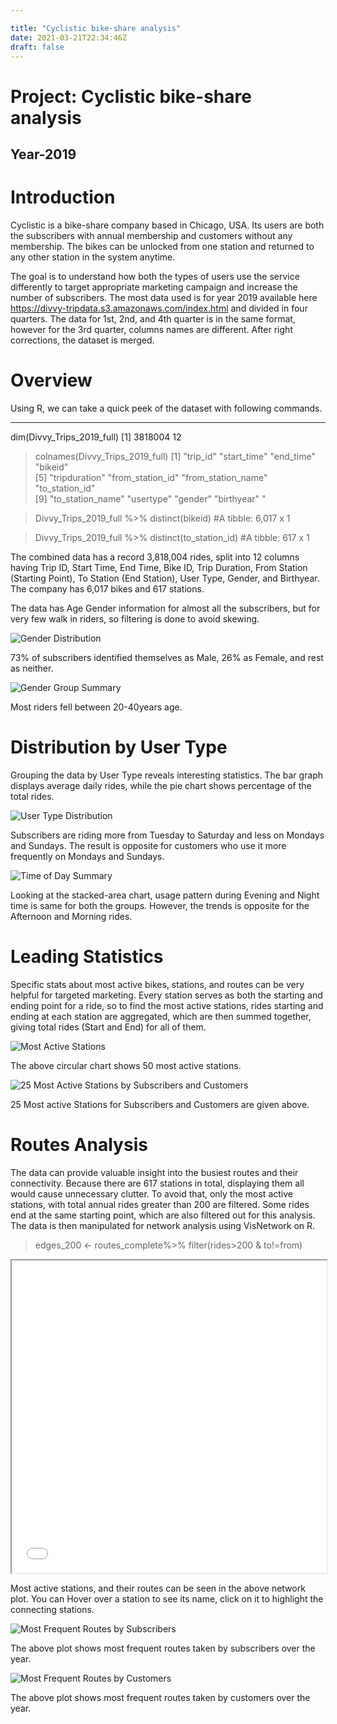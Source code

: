 ```yaml
---

title: "Cyclistic bike-share analysis"
date: 2021-03-21T22:34:46Z
draft: false
---
```


# Project: Cyclistic bike-share analysis
## Year-2019

# Introduction

Cyclistic is a bike-share company based in Chicago, USA. Its users are both the subscribers with annual membership and customers without any membership. The bikes can be unlocked from one station and returned to any other station in the system anytime. 

The goal is to understand how both the types of users use the service differently to target appropriate marketing campaign and increase the number of subscribers. The most data  used is for year 2019 available here https://divvy-tripdata.s3.amazonaws.com/index.html and divided in four quarters. The data for 1st, 2nd, and 4th quarter is in the same format, however for the 3rd quarter, columns names are different. After right corrections, the dataset is merged.  

# Overview

Using R, we can take a quick peek of the dataset with following commands. 

---

dim(Divvy_Trips_2019_full)
[1] 3818004      12

> colnames(Divvy_Trips_2019_full)
>  [1] "trip_id"           "start_time"        "end_time"          "bikeid"           
>  [5] "tripduration"      "from_station_id"   "from_station_name" "to_station_id"    
>  [9] "to_station_name"   "usertype"          "gender"            "birthyear"  "

> Divvy_Trips_2019_full %>% 
> 	distinct(bikeid)
> #A tibble: 6,017 x 1

> Divvy_Trips_2019_full %>% 
> 	distinct(to_station_id)
> #A tibble: 617 x 1

The combined data has a record 3,818,004 rides, split into 12 columns having Trip ID, Start Time, End Time, Bike ID, Trip Duration, From Station (Starting Point), To Station (End Station), User Type, Gender, and Birthyear. The company has 6,017 bikes and 617 stations.

The data has Age Gender information for almost all the subscribers, but for very few walk in riders, so filtering is done to avoid skewing. 

![Gender Distribution](Gender_Summary.png)

73% of subscribers identified themselves as Male, 26% as Female, and rest as neither.





![Gender Group Summary](age_rides_summary.png)

Most riders fell between 20-40years age.

# Distribution by User Type

Grouping the data by User Type reveals interesting statistics. The bar graph displays average daily rides, while the pie chart shows percentage of the total rides.

![User Type Distribution](user_type_daily_distribution.png)

Subscribers are riding more from Tuesday to Saturday and less on Mondays and Sundays. The result is opposite for customers who use it more frequently on Mondays and Sundays.  

![Time of Day Summary](time_day_summary.png)

Looking at the stacked-area chart, usage pattern during Evening and Night time is same for both the groups. However,  the trends is opposite for the Afternoon and Morning rides. 

# Leading Statistics

Specific stats about most active bikes, stations, and routes can be very helpful for targeted marketing. Every station serves as both the starting and ending point for a ride, so to find the most active stations, rides starting and ending at each station are aggregated, which are then summed together, giving total rides (Start and End) for all of them. 

![Most Active Stations](top_stations_circplot.png)

The above circular chart shows 50 most active stations.

![25 Most Active Stations by Subscribers and Customers](top_stations_comb_bar.png)

25 Most active Stations for Subscribers and Customers are given above.

# Routes Analysis

The data can provide valuable insight into the busiest routes and their connectivity. Because there are 617 stations in total, displaying them all would cause unnecessary clutter. To avoid that, only the most active stations, with total annual rides greater than 200 are filtered. Some rides end at the same starting point, which are also filtered out for this analysis. The data is then manipulated for network analysis using VisNetwork on R.

> edges_200 <- routes_complete%>% 
> filter(rides>200 & to!=from)

<iframe seamless src="network.html" width="100%" height="500"></iframe>

Most active stations, and their routes can be seen in the above network plot. You can Hover over a station to see its name, click on it to highlight the connecting stations.

![Most Frequent Routes by Subscribers](Most_Frequent_Routes_by_Subscribers.png) 

The above plot shows most frequent routes taken by subscribers over the year.

![Most Frequent Routes by Customers](/Most_Frequent_Routes_by_Customers.png)



The above plot shows most frequent routes taken by customers over the year.



